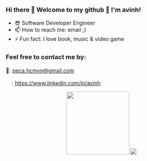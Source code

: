 ### Hi there 👋 Welcome to my github 🌸 I'm avinh!

- 😎 Software Developer Engineer
- 📫 How to reach me: email ;)
- ⚡ Fun fact: I love book, music & video game

### Feel free to contact me by:

📧: peca.hcmvn@gmail.com

<img src="https://img.icons8.com/color/344/linkedin-circled--v1.png" width="16px" height="16px">: https://www.linkedin.com/in/avinh

<p align="center">
  <img height="165px" src="https://github-readme-stats.vercel.app/api?username=avinh&show_icons=true">
  <img src="https://github-readme-stats.vercel.app/api/top-langs/?username=avinh&layout=compact&hide_border=true&hide=html,css&langs_count=6" />
</p>
